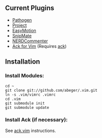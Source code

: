 Current Plugins
---------------

* [Pathogen](https://github.com/tpope/vim-pathogen)
* [Project](http://www.vim.org/scripts/script.php?script_id=69)
* [EasyMotion](https://github.com/Lokaltog/vim-easymotion)
* [SnipMate](https://github.com/garbas/vim-snipmate)
* [NERDCommenter](https://github.com/scrooloose/nerdcommenter)
* [Ack for Vim](https://github.com/mileszs/ack.vim) (Requires [ack](http://betterthangrep.com))

Installation
------------

### Install Modules:

    cd ~
    git clone git://github.com/abeger/.vim.git
    ln -s .vim/vimrc .vimrc
    cd .vim
    git submodule init
    git submodule update   

### Install Ack (if necessary):
See [ack.vim](https://github.com/mileszs/ack.vim) instructions.
